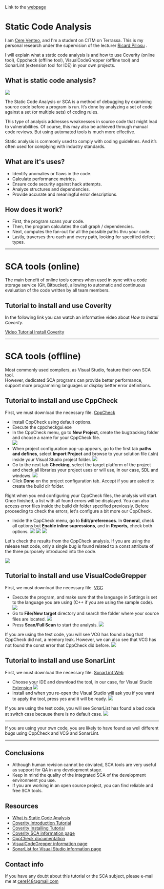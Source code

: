 Link to the [webpage](https://cereventeo.github.io/Static-Code-Analysis/)

# Static Code Analysis

I am [Cere Venteo](https://www.linkedin.com/in/cere-venteo-rodrigo-53529a5b/), and I'm a student on CITM on Terrassa. This is my personal research under the supervision of the lecturer [Ricard Pillosu](<https://es.linkedin.com/in/ricardpillosu>) .

I will explain what a static code analysis is and how to use Coverity (online tool), Cppcheck (offline tool), VisualCodeGrepper (offline tool) and SonarLint (extension tool for IDE) in your own projects.    

## What is static code analysis?

![](https://github.com/CereVenteo/Static-Code-Analysis/blob/master/docs/images/animcode.gif?raw=true)

The Static Code Analysis or SCA is a method of debugging by examining source code before a program is run. It’s done by analyzing a set of code against a set (or multiple sets) of coding rules.

This type of analysis addresses weaknesses in source code that might lead to vulnerabilities. Of course, this may also be achieved through manual code reviews. But using automated tools is much more effective.

Static analysis is commonly used to comply with coding guidelines. And it’s often used for complying with industry standards.

## What are it's uses?

- Identify anomalies or flaws in the code.    
- Calculate performance metrics.      
- Ensure code security against hack attempts.     
- Analyze structures and dependencies.  
- Provide accurate and meaningful error descriptions.     

## How does it work?

 - First, the program scans your code.
 - Then, the program calculates the call graph / dependencies.
 - Next, computes the fan-out for all the possible paths thru your code.
 - Lastly, traverses thru each and every path, looking for specified defect types.
 
___
 
# SCA tools (online)

The main benefit of online tools comes when used in sync with a code storage service (Git, Bitbucket), allowing to automatic and continuous evaluation of the code written by all team members.         

## Tutorial to install and use Coverity

In the following link you can watch an informative video about *How to Install Coverity*.

[Video Tutorial Install Coverity](https://community.synopsys.com/s/article/Coverity-Tutorial-Installing-Coverity-Analysis)        

___

# SCA tools (offline)

Most commonly used compilers, as Visual Studio, feature their own SCA tool.       
However, dedicated SCA programs can provide better performance, support more programming languages or display better error definitions. 

## Tutorial to install and use CppCheck

First, we must download the necessary file.
[CppCheck](http://cppcheck.sourceforge.net/)             

 - Install CppCheck using default options.
 - Execute the cppcheckgui.exe   
 - In the CppCheck menu, go to **New Project**, create the bugtracking folder and choose a name for your CppCheck file.  
 ![](https://github.com/CereVenteo/Static-Code-Analysis/blob/master/docs/images/1_%20cppcheck_new_project.png?raw=true)
 - When project configuration pop-up appears, go to the first tab **paths and defines**, select **Import Project** and browse to your     solution file (.sln) inside your Visual Studio project folder.
 ![](https://github.com/CereVenteo/Static-Code-Analysis/blob/master/docs/images/1_%20cppcheck%20popup%20configuration.png?raw=true)
 - Go to the next tab **Checking**, select the target platform of the project and check all libraries your project uses or will use, in   our case, SDL and windows.
 ![](https://github.com/CereVenteo/Static-Code-Analysis/blob/master/docs/images/1_%20cppcheck%20popup%20configuration%202.png?raw=true)
 - Click **Done** on the project configuration tab. Accept if you are asked to create the build dir folder.

Right when you end configuring your CppCheck files, the analysis will start.
Once finished, a list with all found errors will be displayed.
You can also access error files inside the build dir folder specified previously.
Before proceeding to check the errors, let's configure a bit more our CppCheck.

 - Inside the CppCheck menu, go to **Edit/preferences**. In **General**, check all options but **Enable inline supressions**, and in      **Reports**, check both options.
 ![](https://github.com/CereVenteo/Static-Code-Analysis/blob/master/docs/images/1_%20cppcheck%20preferencias.png?raw=true)
 ![](https://github.com/CereVenteo/Static-Code-Analysis/blob/master/docs/images/1_%20cppcheck%20marcar%20todo%20menos%20una.png?raw=true)
 ![](https://github.com/CereVenteo/Static-Code-Analysis/blob/master/docs/images/1_%20cppcheck%20marcar%20informes.png?raw=true)

Let's check the results from the CppCheck analysis. 
If you are using the release test code, only a single bug is found related to a const attribute of the three purposely introduced into the code.

 ![](https://github.com/CereVenteo/Static-Code-Analysis/blob/master/docs/images/1_%20cppcheck%20analisis%20de%20error.png?raw=true)

## Tutorial to install and use VisualCodeGrepper

First, we must download the necessary file.
[VGC](https://sourceforge.net/projects/visualcodegrepp/)  

 - Execute the program, and make sure that the language in Settings is set to the language you are using (C++ if you are using the sample code).
  ![](https://github.com/CereVenteo/Static-Code-Analysis/blob/master/docs/images/2_%20VCG%20lenguaje.png?raw=true)
 - Go to **File/New target** directory and search the folder where your source files are located.
  ![](https://github.com/CereVenteo/Static-Code-Analysis/blob/master/docs/images/2_%20VCG%20new%20target%20directory.png?raw=true)
 - Press **Scan/Full Scan** to start the analysis.
  ![](https://github.com/CereVenteo/Static-Code-Analysis/blob/master/docs/images/2_%20VCG%20scan.png?raw=true)
 
 If you are using the test code, you will see VCG has found a bug that CppCheck did not, a memory leak. However, we can also see that VCG has not found the const error that CppCheck did before. 
  ![](https://github.com/CereVenteo/Static-Code-Analysis/blob/master/docs/images/2_%20VCG%20analisis%20de%20error.png?raw=true)

## Tutorial to install and use SonarLint

First, we must download the necessary file.
[SonarLint Web](https://www.sonarlint.org/)  
 - Choose your IDE and download the tool, in our case, for Visual Studio [Extension](https://marketplace.visualstudio.com/items?itemName=SonarSource.SonarLintforVisualStudio2017)
  ![](https://github.com/CereVenteo/Static-Code-Analysis/blob/master/docs/images/3_%20sonarlint%20instalacion.png?raw=true)
 - Install and when you re-open the Visual Studio will ask you if you want to apply the tool, press yes and it will be ready.
  ![](https://github.com/CereVenteo/Static-Code-Analysis/blob/master/docs/images/3_%20sonarlint%20instalacion%202.png?raw=true)

If you are using the test code, you will see SonarList has found a bad code at switch case because there is no default case.
 ![](https://github.com/CereVenteo/Static-Code-Analysis/blob/master/docs/images/3_%20sonarlint%20analisis%20de%20error.png?raw=true)
___

If you are using your own code, you are likely to have found as well different bugs using CppCheck and VCG and SonarLint.
___

## Conclusions 

- Although human revision cannot be obviated, SCA tools are very useful as support for QA in any development stage.
- Keep in mind the quality of the integrated SCA of the development environment you use.
- If you are working in an open source project, you can find reliable and free SCA tools.

## Resources

- [What is Static Code Analysis](https://www.perforce.com/blog/qac/what-static-code-analysis)
- [Coverity Introduction Tutorial](https://community.synopsys.com/s/article/Coverity-Tutorial-Introduction-to-Coverity)
- [Coverity Installing Tutorial](https://community.synopsys.com/s/article/Coverity-Tutorial-Installing-Coverity-Analysis)
- [Coverity SCA information page](https://community.synopsys.com/s/)
- [CppCheck documentation](http://cppcheck.sourceforge.net/#documentation)
- [VisualCodeGrepper information page](https://sourceforge.net/projects/visualcodegrepp/)
- [SonarList for Visual Studio information page](https://www.sonarlint.org/visualstudio/)

## Contact info

If you have any doubt about this tutorial or the SCA subject, please e-mail me at cere148@gmail.com

